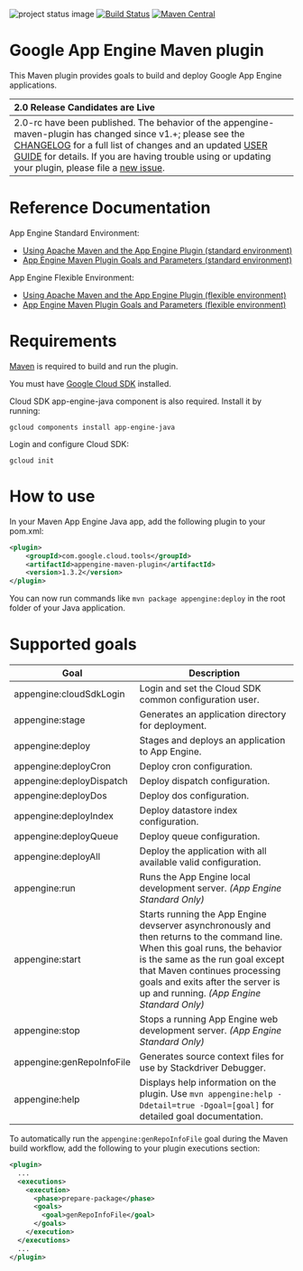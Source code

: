 ![project status image](https://img.shields.io/badge/stability-stable-brightgreen.svg)
[![Build Status](http://travis-ci.org/GoogleCloudPlatform/app-maven-plugin.svg)](http://travis-ci.org/GoogleCloudPlatform/app-maven-plugin)
[![Maven Central](https://maven-badges.herokuapp.com/maven-central/com.google.cloud.tools/appengine-maven-plugin/badge.svg)](https://maven-badges.herokuapp.com/maven-central/com.google.cloud.tools/appengine-maven-plugin)
# Google App Engine Maven plugin

This Maven plugin provides goals to build and deploy Google App Engine applications.

| 2.0 Release Candidates are Live |
| :------------------------------ |
| 2.0-rc have been published. The behavior of the appengine-maven-plugin has changed since v1.+; please see the [CHANGELOG](CHANGELOG.md) for a full list of changes and an updated [USER GUIDE](USER_GUIDE.md) for details. If you are having trouble using or updating your plugin, please file a [new issue](https://github.com/GoogleCloudPlatform/app-maven-plugin/issues).|

# Reference Documentation

App Engine Standard Environment:
* [Using Apache Maven and the App Engine Plugin (standard environment)](https://cloud.google.com/appengine/docs/java/tools/using-maven)
* [App Engine Maven Plugin Goals and Parameters (standard environment)](https://cloud.google.com/appengine/docs/java/tools/maven-reference)

App Engine Flexible Environment:
* [Using Apache Maven and the App Engine Plugin (flexible environment)](https://cloud.google.com/appengine/docs/flexible/java/using-maven)
* [App Engine Maven Plugin Goals and Parameters (flexible environment)](https://cloud.google.com/appengine/docs/flexible/java/maven-reference)

# Requirements

[Maven](http://maven.apache.org/) is required to build and run the plugin.

You must have [Google Cloud SDK](https://cloud.google.com/sdk/) installed.

Cloud SDK app-engine-java component is also required. Install it by running:

    gcloud components install app-engine-java

Login and configure Cloud SDK:

    gcloud init

# How to use

In your Maven App Engine Java app, add the following plugin to your pom.xml:

```XML
<plugin>
    <groupId>com.google.cloud.tools</groupId>
    <artifactId>appengine-maven-plugin</artifactId>
    <version>1.3.2</version>
</plugin>
```

You can now run commands like `mvn package appengine:deploy` in the root folder of your Java application.

# Supported goals

Goal | Description
--- | ---
appengine:cloudSdkLogin|Login and set the Cloud SDK common configuration user.
appengine:stage|Generates an application directory for deployment.
appengine:deploy|Stages and deploys an application to App Engine.
appengine:deployCron|Deploy cron configuration.
appengine:deployDispatch|Deploy dispatch configuration.
appengine:deployDos|Deploy dos configuration.
appengine:deployIndex|Deploy datastore index configuration.
appengine:deployQueue|Deploy queue configuration.
appengine:deployAll|Deploy the application with all available valid configuration.
appengine:run|Runs the App Engine local development server. *(App Engine Standard Only)*
appengine:start|Starts running the App Engine devserver asynchronously and then returns to the command line. When this goal runs, the behavior is the same as the run goal except that Maven continues processing goals and exits after the server is up and running. *(App Engine Standard Only)*
appengine:stop|Stops a running App Engine web development server. *(App Engine Standard Only)*
appengine:genRepoInfoFile|Generates source context files for use by Stackdriver Debugger.
appengine:help|Displays help information on the plugin. Use `mvn appengine:help -Ddetail=true -Dgoal=[goal]` for detailed goal documentation.

To automatically run the `appengine:genRepoInfoFile` goal during the Maven build workflow, add the following to your plugin executions section:

```XML
<plugin>
  ...
  <executions>
    <execution>
      <phase>prepare-package</phase>
      <goals>
        <goal>genRepoInfoFile</goal>
      </goals>
    </execution>
  </executions>
  ...
</plugin>
```
